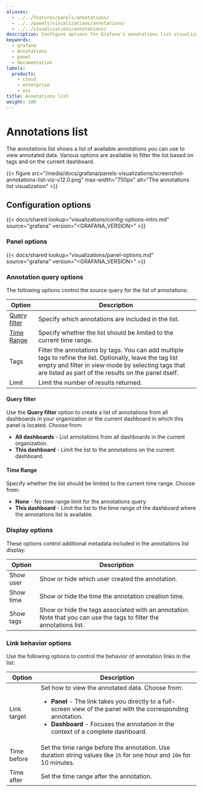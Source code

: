```yaml
---
aliases:
  - ../../features/panels/annotations/
  - ../../panels/visualizations/annotations/
  - ../../visualizations/annotations/
description: Configure options for Grafana's annotations list visualization
keywords:
  - grafana
  - Annotations
  - panel
  - documentation
labels:
  products:
    - cloud
    - enterprise
    - oss
title: Annotations list
weight: 100
---
```


# Annotations list

The annotations list shows a list of available annotations you can use to view annotated data. Various options are available to filter the list based on tags and on the current dashboard.

{{< figure src="/media/docs/grafana/panels-visualizations/screenshot-annotations-list-viz-v12.0.png" max-width="750px" alt="The annotations list visualization" >}}

## Configuration options

{{< docs/shared lookup="visualizations/config-options-intro.md" source="grafana" version="<GRAFANA_VERSION>" >}}

### Panel options

{{< docs/shared lookup="visualizations/panel-options.md" source="grafana" version="<GRAFANA_VERSION>" >}}

### Annotation query options

The following options control the source query for the list of annotations:

<!-- prettier-ignore-start -->

| Option     | Description                                                                                               |
| ---------- | --------------------------------------------------------------------------------------------------------- |
| [Query filter](#query-filter) | Specify which annotations are included in the list.  |
| [Time Range](#time-range) | Specify whether the list should be limited to the current time range. |
| Tags | Filter the annotations by tags. You can add multiple tags to refine the list. Optionally, leave the tag list empty and filter in view mode by selecting tags that are listed as part of the results on the panel itself. |
| Limit | Limit the number of results returned. |

<!-- prettier-ignore-end -->

#### Query filter

Use the **Query filter** option to create a list of annotations from all dashboards in your organization or the current dashboard in which this panel is located.
Choose from:

- **All dashboards** - List annotations from all dashboards in the current organization.
- **This dashboard** - Limit the list to the annotations on the current dashboard.

#### Time Range

Specify whether the list should be limited to the current time range.
Choose from:

- **None** - No time range limit for the annotations query.
- **This dashboard** - Limit the list to the time range of the dashboard where the annotations list is available.

### Display options

These options control additional metadata included in the annotations list display:

<!-- prettier-ignore-start -->

| Option     | Description                                                                                               |
| ---------- | --------------------------------------------------------------------------------------------------------- |
| Show user | Show or hide which user created the annotation.  |
| Show time | Show or hide the time the annotation creation time. |
| Show tags | Show or hide the tags associated with an annotation. Note that you can use the tags to filter the annotations list. |

<!-- prettier-ignore-end -->

### Link behavior options

Use the following options to control the behavior of annotation links in the list:

<!-- prettier-ignore-start -->

| Option     | Description                                                                                               |
| ---------- | --------------------------------------------------------------------------------------------------------- |
| Link target | Set how to view the annotated data. Choose from:<ul><li>**Panel** - The link takes you directly to a full-screen view of the panel with the corresponding annotation.</li><li>**Dashboard** - Focuses the annotation in the context of a complete dashboard.</li></ul> |
| Time before | Set the time range before the annotation. Use duration string values like `1h` for one hour and `10m` for 10 minutes. |
| Time after | Set the time range after the annotation. |

<!-- prettier-ignore-end -->
